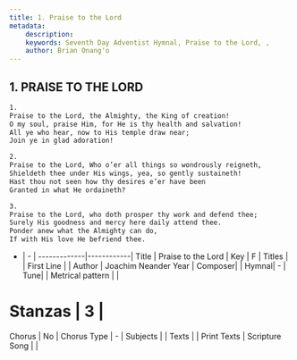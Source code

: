 ```yaml
---
title: 1. Praise to the Lord
metadata:
    description: 
    keywords: Seventh Day Adventist Hymnal, Praise to the Lord, , 
    author: Brian Onang'o
---
```



## 1. PRAISE TO THE LORD

```txt
1.
Praise to the Lord, the Almighty, the King of creation!
O my soul, praise Him, for He is thy health and salvation!
All ye who hear, now to His temple draw near;
Join ye in glad adoration!

2.
Praise to the Lord, Who o’er all things so wondrously reigneth,
Shieldeth thee under His wings, yea, so gently sustaineth!
Hast thou not seen how thy desires e’er have been
Granted in what He ordaineth?

3.
Praise to the Lord, who doth prosper thy work and defend thee;
Surely His goodness and mercy here daily attend thee.
Ponder anew what the Almighty can do,
If with His love He befriend thee.
```

- |   -  |
-------------|------------|
Title | Praise to the Lord |
Key | F |
Titles |  |
First Line |  |
Author | Joachim Neander
Year | 
Composer|  |
Hymnal|  - |
Tune|  |
Metrical pattern | |
# Stanzas | 3 |
Chorus | No |
Chorus Type | - |
Subjects |  |
Texts |  |
Print Texts | 
Scripture Song |  |
  
